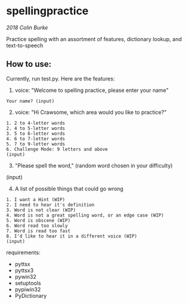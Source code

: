 # spellingpractice
*2018 Colin Burke*

Practice spelling with an assortment of features, dictionary lookup, and text-to-speech

## How to use:
Currently, run test.py. Here are the features:

1. voice: "Welcome to spelling practice, please enter your name"

```
Your name? (input)
```

2. voice: "Hi Crawsome, which area would you like to practice?"

```
1. 2 to 4-letter words
2. 4 to 5-letter words
3. 5 to 6-letter words
4. 6 to 7-letter words
5. 7 to 9-letter words
6. Challenge Mode: 9 letters and above
(input)
```

3. "Please spell the word," (random word chosen in your difficulty)

(input)

4. A list of possible things that could go wrong

```
1. I want a Hint (WIP)
2. I need to hear it's definition
3. Word is not clear (WIP)
4. Word is not a great spelling word, or an edge case (WIP)
5. Word is obscene (WIP)
6. Word read too slowly
7. Word is read too fast
8. I'd like to hear it in a different voice (WIP)
(input)
```

requirements:

* pyttsx
* pyttsx3
* pywin32
* setuptools
* pypiwin32
* PyDictionary
